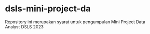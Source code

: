 # dsls-mini-project-da
Repository ini merupakan syarat untuk pengumpulan Mini Project Data Analyst DSLS 2023
